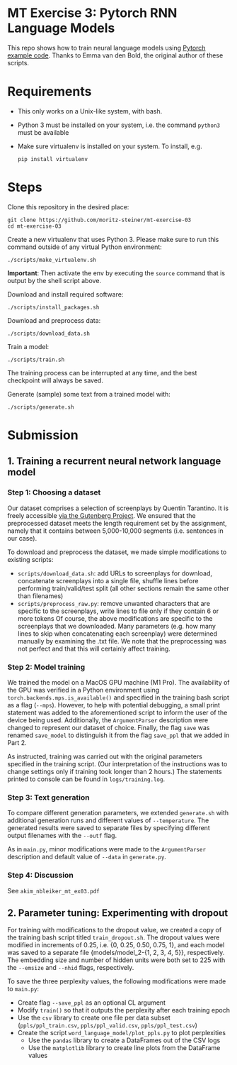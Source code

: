 # MT Exercise 3: Pytorch RNN Language Models

This repo shows how to train neural language models using [Pytorch example code](https://github.com/pytorch/examples/tree/master/word_language_model). Thanks to Emma van den Bold, the original author of these scripts. 

# Requirements

- This only works on a Unix-like system, with bash.
- Python 3 must be installed on your system, i.e. the command `python3` must be available
- Make sure virtualenv is installed on your system. To install, e.g.

    `pip install virtualenv`

# Steps

Clone this repository in the desired place:

    git clone https://github.com/moritz-steiner/mt-exercise-03
    cd mt-exercise-03

Create a new virtualenv that uses Python 3. Please make sure to run this command outside of any virtual Python environment:

    ./scripts/make_virtualenv.sh

**Important**: Then activate the env by executing the `source` command that is output by the shell script above.

Download and install required software:

    ./scripts/install_packages.sh

Download and preprocess data:

    ./scripts/download_data.sh

Train a model:

    ./scripts/train.sh

The training process can be interrupted at any time, and the best checkpoint will always be saved.

Generate (sample) some text from a trained model with:

    ./scripts/generate.sh

# Submission

## 1. Training a recurrent neural network language model
### Step 1: Choosing a dataset
Our dataset comprises a selection of screenplays by Quentin Tarantino. It is freely accessible <a href="" target="_blank">via the Gutenberg Project</a>. We ensured that the preprocessed dataset meets the length requirement set by the assignment, namely that it contains between 5,000-10,000 segments (i.e. sentences in our case).<br>

To download and preprocess the dataset, we made simple modifications to existing scripts:
* ```scripts/download_data.sh```: add URLs to screenplays for download, concatenate screenplays into a single file, shuffle lines before performing train/valid/test split (all other sections remain the same other than filenames)
* ```scripts/preprocess_raw.py```: remove unwanted characters that are specific to the screenplays, write lines to file only if they contain 6 or more tokens
Of course, the above modifications are specific to the screenplays that we downloaded. Many parameters (e.g. how many lines to skip when concatenating each screenplay) were determined manually by examining the .txt file. We note that the preprocessing was not perfect and that this will certainly affect training.

### Step 2: Model training
We trained the model on a MacOS GPU machine (M1 Pro). The availability of the GPU was verified in a Python environment using ```torch.backends.mps.is_available()``` and specified in the training bash script as a flag (```--mps```). However, to help with potential debugging, a small print statement was added to the aforementioned script to inform the user of the device being used. Additionally, the ```ArgumentParser``` description were changed to represent our dataset of choice. Finally, the flag ```save``` was renamed ```save_model``` to distinguish it from the flag ```save_ppl``` that we added in Part 2.<br>

As instructed, training was carried out with the original parameters specified in the training script. (Our interpretation of the instructions was to change settings only if training took longer than 2 hours.) The statements printed to console can be found in ```logs/training.log```.

### Step 3: Text generation
To compare different generation parameters, we extended ```generate.sh``` with additional generation runs and different values of ```--temperature```. The generated results were saved to separate files by specifying different output filenames with the ```--outf``` flag.<br>

As in ```main.py```, minor modifications were made to the ```ArgumentParser``` description and default value of ```--data``` in ```generate.py```.

### Step 4: Discussion
See ```akim_nbleiker_mt_ex03.pdf```

## 2. Parameter tuning: Experimenting with dropout
For training with modifications to the dropout value, we created a copy of the training bash script titled ```train_dropout.sh```. The dropout values were modified in increments of 0.25, i.e. {0, 0.25, 0.50, 0.75, 1}, and each model was saved to a separate file {models/model_2-{1, 2, 3, 4, 5}}, respectively. The embedding size and number of hidden units were both set to 225 with the ```--emsize``` and ```--nhid``` flags, respectively.<br>

To save the three perplexity values, the following modifications were made to ```main.py```:
* Create flag ```--save_ppl``` as an optional CL argument
* Modify ```train()``` so that it outputs the perplexity after each training epoch
* Use the ```csv``` library to create one file per data subset (```ppls/ppl_train.csv```, ```ppls/ppl_valid.csv```, ```ppls/ppl_test.csv```)
* Create the script ```word_language_model/plot_ppls.py``` to plot perplexities
    * Use the ```pandas``` library to create a DataFrames out of the CSV logs
    * Use the ```matplotlib``` library to create line plots from the DataFrame values